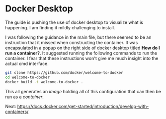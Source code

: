 # Docker Desktop

The guide is pushing the use of docker desktop to visualize what is happening. I am finding it mildly challenging to install.

I was following the guidance in the main file, but there seemed to be an instruction that it missed when constructing the container. It was encapsulated in a popup on the right side of docker desktop titled **How do I run a container?**. It suggested running the following commands to run the container. I fear that these instructions won't give me much insight into the actual cmd interface.

``` bash
git clone https://github.com/docker/welcome-to-docker
cd welcome-to-docker
docker build -t welcome-to-docker .
```

This all generates an *image* holding all of this configuration that can then be run as a *container*.

Next: https://docs.docker.com/get-started/introduction/develop-with-containers/